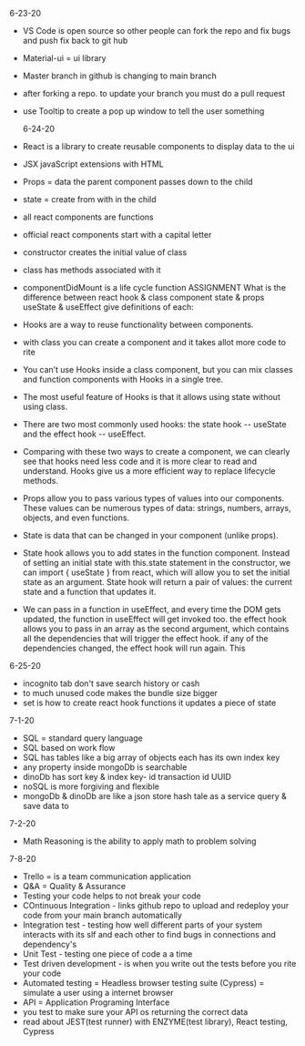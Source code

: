 6-23-20

- VS Code is open source so other people can fork the repo and fix bugs and push fix back to git hub
- Material-ui = ui library
- Master branch in github is changing to main branch
- after forking a repo. to update your branch you must do a pull request
- use Tooltip to create a pop up window to tell the user something

  6-24-20

- React is a library to create reusable components to display data to the ui
- JSX javaScript extensions with HTML
- Props = data the parent component passes down to the child
- state = create from with in the child
- all react components are functions
- official react components start with a capital letter
- constructor creates the initial value of class
- class has methods associated with it
- componentDidMount is a life cycle function
  ASSIGNMENT
  What is the difference between
  react hook & class component
  state & props
  useState & useEffect
  give definitions of each:
- Hooks are a way to reuse functionality between components.
- with class you can create a component and it takes allot more code to rite
- You can’t use Hooks inside a class component, but you can mix classes and function components with Hooks in a single tree.
- The most useful feature of Hooks is that it allows using state without using class.
- There are two most commonly used hooks: the state hook -- useState and the effect hook -- useEffect.
- Comparing with these two ways to create a component, we can clearly see that hooks need less code and it is more clear to read and understand. Hooks give us a more efficient way to replace lifecycle methods.

- Props allow you to pass various types of values into our components. These values can be numerous types of data: strings, numbers, arrays, objects, and even functions.
- State is data that can be changed in your component (unlike props).

- State hook allows you to add states in the function component. Instead of setting an initial state with this.state statement in the constructor, we can import { useState } from react, which will allow you to set the initial state as an argument. State hook will return a pair of values: the current state and a function that updates it.
- We can pass in a function in useEffect, and every time the DOM gets updated, the function in useEffect will get invoked too. the effect hook allows you to pass in an array as the second argument, which contains all the dependencies that will trigger the effect hook. if any of the dependencies changed, the effect hook will run again. This

6-25-20

- incognito tab don't save search history or cash
- to much unused code makes the bundle size bigger
- set is how to create react hook functions it updates a piece of state

7-1-20

- SQL = standard query language
- SQL based on work flow
- SQL has tables like a big array of objects each has its own index key
- any property inside mongoDb is searchable
- dinoDb has sort key & index key- id transaction id UUID
- noSQL is more forgiving and flexible
- mongoDb & dinoDb are like a json store hash tale as a service query & save data to

7-2-20

- Math Reasoning is the ability to apply math to problem solving

7-8-20

- Trello = is a team communication application
- Q&A = Quality & Assurance
- Testing your code helps to not break your code
- COntinuous Integration - links github repo to upload and redeploy your code from your main branch automatically
- Integration test - testing how well different parts of your system interacts with its slf and each other to find bugs in connections and dependency's
- Unit Test - testing one piece of code a a time
- Test driven development - is when you write out the tests before you rite your code
- Automated testing = Headless browser testing suite (Cypress) = simulate a user using a internet browser
- API = Application Programing Interface
- you test to make sure your API os returning the correct data
- read about JEST(test runner) with ENZYME(test library), React testing, Cypress
